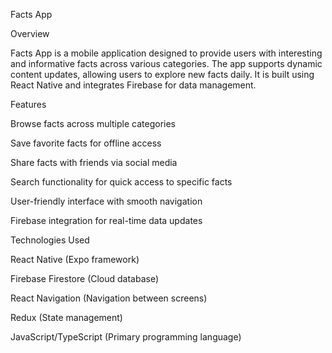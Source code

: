 Facts App

Overview

Facts App is a mobile application designed to provide users with interesting and informative facts across various categories. The app supports dynamic content updates, allowing users to explore new facts daily. It is built using React Native and integrates Firebase for data management.

Features

Browse facts across multiple categories

Save favorite facts for offline access

Share facts with friends via social media

Search functionality for quick access to specific facts

User-friendly interface with smooth navigation

Firebase integration for real-time data updates

Technologies Used

React Native (Expo framework)

Firebase Firestore (Cloud database)

React Navigation (Navigation between screens)

Redux (State management)

JavaScript/TypeScript (Primary programming language)

